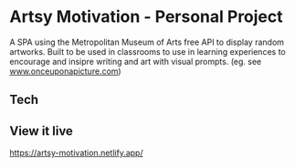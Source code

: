 # Artsy Motivation - Personal Project

A SPA using the Metropolitan Museum of Arts free API to display random artworks. Built to be used in classrooms to use in learning experiences to encourage and insipre writing and art with visual prompts. (eg. see www.onceuponapicture.com)

## Tech

## View it live

https://artsy-motivation.netlify.app/
